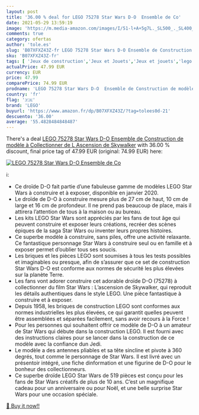 ```yaml
---
layout: post
title: '36.00 % deal for LEGO 75278 Star Wars D-O  Ensemble de Co'
date: 2021-05-29 13:59:19
image: 'https://m.media-amazon.com/images/I/51-l+A+5g7L._SL500_._SL400_.jpg'
comments: true
category: ofertas
author: 'tole.es'
slug: 'B07XFXZ43Z-fr LEGO 75278 Star Wars D-O Ensemble de Construction de...'
sku: 'B07XFXZ43Z-fr'
tags: [ 'Jeux de construction','Jeux et Jouets','Jeux et jouets','lego', ]
actualPrice: 47.99 EUR
currency: EUR
price: 47.99
comparePrice: 74.99 EUR
prodname: 'LEGO 75278 Star Wars D-O  Ensemble de Construction de modèle à Collectionner de L Ascension de Skywalker'
country: 'fr'
flag: '🇫🇷'
brand: 'LEGO'
buyurl: 'https://www.amazon.fr/dp/B07XFXZ43Z/?tag=tolees0d-21'
descuento: '36.00'
average: '55.4828484848487'
---
```


There's a deal [LEGO 75278 Star Wars D-O  Ensemble de Construction de modèle à Collectionner de L Ascension de Skywalker](https://www.amazon.fr/dp/B07XFXZ43Z/?tag=tolees0d-21)  with  36.00 % discount, final price tag of  47.99 EUR (original: 74.99 EUR) here:

[![LEGO 75278 Star Wars D-O  Ensemble de Co](https://m.media-amazon.com/images/I/51-l+A+5g7L._SL500_._SL400_.jpg)](https://www.amazon.fr/dp/B07XFXZ43Z/?tag=tolees0d-21)

ℹ️:

- Ce droïde D-O fait partie d’une fabuleuse gamme de modèles LEGO Star Wars à construire et à exposer, disponible en janvier 2020.
- Le droïde de D-O à construire mesure plus de 27 cm de haut, 10 cm de large et 16 cm de profondeur. Il ne prend pas beaucoup de place, mais il attirera l’attention de tous à la maison ou au bureau.
- Les kits LEGO Star Wars sont appréciés par les fans de tout âge qui peuvent construire et exposer leurs créations, recréer des scènes épiques de la saga Star Wars ou inventer leurs propres histoires.
- Ce superbe modèle à construire, sans piles, offre une activité relaxante. Ce fantastique personnage Star Wars à construire seul ou en famille et à exposer permet d’oublier tous ses soucis.
- Les briques et les pièces LEGO sont soumises à tous les tests possibles et imaginables ou presque, afin de s’assurer que ce set de construction Star Wars D-O est conforme aux normes de sécurité les plus élevées sur la planète Terre.
- Les fans vont adorer construire cet adorable droïde D-O (75278) à collectionner du film Star Wars : L’ascension de Skywalker, qui reproduit les détails authentiques dans le style LEGO. Une pièce fantastique à construire et à exposer.
- Depuis 1958, les briques de construction LEGO sont conformes aux normes industrielles les plus élevées, ce qui garantit quelles peuvent être assemblées et séparées facilement, sans avoir recours à la Force !
- Pour les personnes qui souhaitent offrir ce modèle de D-O à un amateur de Star Wars qui débute dans la construction LEGO. Il est fourni avec des instructions claires pour se lancer dans la construction de ce modèle avec la confiance dun Jedi.
- Le modèle a des antennes pliables et sa tête sincline et pivote à 360 degrés, tout comme le personnage de Star Wars. Il est livré avec un présentoir intégré, une fiche dinformation et une figurine de D-O pour le bonheur des collectionneurs.
- Ce superbe droïde LEGO Star Wars de 519 pièces est conçu pour les fans de Star Wars créatifs de plus de 10 ans. C’est un magnifique cadeau pour un anniversaire ou pour Noël, et une belle surprise Star Wars pour une occasion spéciale.

[🛒 Buy it now!!](https://www.amazon.fr/dp/B07XFXZ43Z/?tag=tolees0d-21)
